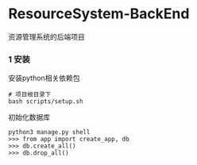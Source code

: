 # ResourceSystem-BackEnd
资源管理系统的后端项目


### 1 安装

安装python相关依赖包
```
# 项目根目录下
bash scripts/setup.sh
```

初始化数据库
```
python3 manage.py shell
>>> from app import create_app, db
>>> db.create_all()
>>> db.drop_all()
```